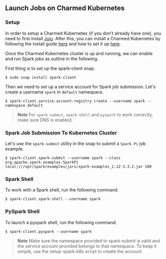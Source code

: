 ## Launch Jobs on Charmed Kubernetes

### Setup

In order to setup a Charmed Kubernetes (if you don't already have one), 
you need to first install [Juju](https://juju.is/docs/olm/install-juju). 
After this, you can install a Charmed Kubernetes by following the install guide 
[here](https://ubuntu.com/kubernetes/docs/install-manual) and how to set it up [here](https://ubuntu.com/kubernetes/docs/operations).

Once the Charmed Kubernetes cluster is up and running, we can enable and run Spark jobs 
as outline in the following.

First thing is to set up the spark-client snap.

```shell
$ sudo snap install spark-client
```
Then we need to set up a service account for Spark job submission. 
Let's create a username ```spark``` in ```default``` namespace.

```shell
$ spark-client.service-account-registry create --username spark --namespace default
```

> **Note** For `spark-submit`, `spark-shell` and `pyspark` to work correctly, make sure DNS is enabled.

### Spark Job Submission To Kubernetes Cluster

Let's use the ```spark-submit``` utility in the snap to submit a ```Spark Pi``` job example.

```shell
$ spark-client.spark-submit --username spark --class org.apache.spark.examples.SparkPi local:///opt/spark/examples/jars/spark-examples_2.12-3.3.2.jar 100
```

### Spark Shell

To work with a Spark shell, run the following command.

```shell
$ spark-client.spark-shell --username spark
```
### PySpark Shell

To launch a pyspark shell, run the following command.

```shell
$ spark-client.pyspark --username spark
```

> **Note** Make sure the namespace provided to spark-submit is valid and the service account provided belongs to that namespace. To keep it simple, use the setup-spark-k8s script to create the account.